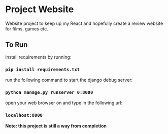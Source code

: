 # Project Website
Website project to keep up my React and hopefully create a review website for films, games etc.

## To Run

install requirements by running:

### `pip install requirements.txt`

run the following command to start the django debug server:

### `python manage.py runserver 0:8000`

open your web browser on and type in the following url:

### `localhost:8000`

**Note: this project is still a way from completion**

